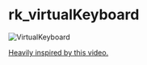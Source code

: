 # rk_virtualKeyboard

![VirtualKeyboard](resources/vk.gif)

[Heavily inspired by this video.](https://www.youtube.com/watch?v=jzXZVFqEE2I)